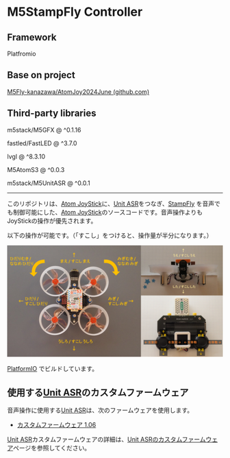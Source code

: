 # M5StampFly Controller

## Framework

Platfromio

## Base on project

[M5Fly-kanazawa/AtomJoy2024June (github.com)](https://github.com/M5Fly-kanazawa/AtomJoy2024June)

## Third-party libraries

m5stack/M5GFX @ ^0.1.16

fastled/FastLED @ ^3.7.0

lvgl @ ^8.3.10

M5AtomS3 @ ^0.0.3

m5stack/M5UnitASR @ ^0.0.1

-----

このリポジトリは、[Atom JoyStick](https://docs.m5stack.com/ja/app/Atom%20JoyStick)に、[Unit ASR](https://docs.m5stack.com/ja/unit/Unit%20ASR)をつなぎ、[StampFly](https://docs.m5stack.com/ja/app/Stamp%20Fly) を音声でも制御可能にした、[Atom JoyStick](https://docs.m5stack.com/ja/app/Atom%20JoyStick)のソースコードです。音声操作よりもJoyStickの操作が優先されます。

以下の操作が可能です。（「すこし」をつけると、操作量が半分になります。）

![音声操作説明](https://github.com/MRSa/GokigenOSDN_documents/blob/main/images/attachments/StampFly-instruction.png?raw=true)

[PlatformIO](https://platformio.org/) でビルドしています。

## 使用する[Unit ASR](https://docs.m5stack.com/ja/unit/Unit%20ASR)のカスタムファームウェア

音声操作に使用する[Unit ASR](https://docs.m5stack.com/ja/unit/Unit%20ASR)は、次のファームウェアを使用します。

- [カスタムファームウェア 1.06](https://github.com/MRSa/GokigenOSDN_documents/raw/refs/heads/main/miscellaneous/M5/UnitASR/jx_ci_03t_firmware_v106_.bin)

[Unit ASR](https://docs.m5stack.com/ja/unit/Unit%20ASR)カスタムファームウェアの詳細は、[Unit ASRのカスタムファームウェア](https://github.com/MRSa/GokigenOSDN_documents/tree/main/miscellaneous/M5/UnitASR)ページを参照してください。
